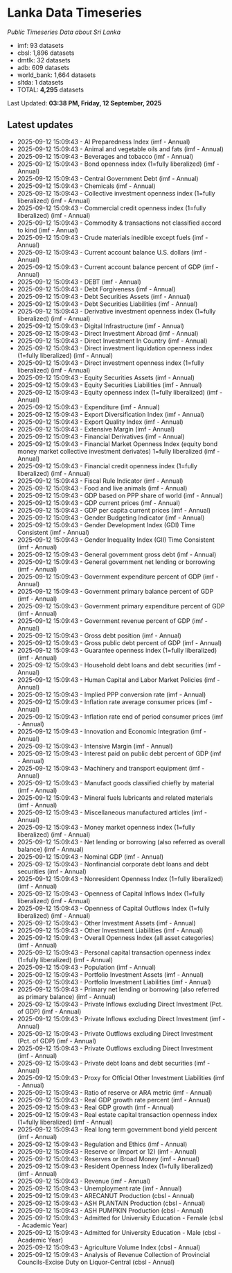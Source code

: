 # Lanka Data Timeseries
*Public Timeseries Data about Sri Lanka*

* imf: 93 datasets
* cbsl: 1,896 datasets
* dmtlk: 32 datasets
* adb: 609 datasets
* world_bank: 1,664 datasets
* sltda: 1 datasets
* TOTAL: **4,295** datasets

Last Updated: **03:38 PM, Friday, 12 September, 2025**

## Latest updates

* 2025-09-12 15:09:43 - AI Preparedness Index (imf - Annual)
* 2025-09-12 15:09:43 - Animal and vegetable oils and fats (imf - Annual)
* 2025-09-12 15:09:43 - Beverages and tobacco (imf - Annual)
* 2025-09-12 15:09:43 - Bond openness index (1=fully liberalized) (imf - Annual)
* 2025-09-12 15:09:43 - Central Government Debt (imf - Annual)
* 2025-09-12 15:09:43 - Chemicals (imf - Annual)
* 2025-09-12 15:09:43 - Collective investment openness index (1=fully liberalized) (imf - Annual)
* 2025-09-12 15:09:43 - Commercial credit openness index (1=fully liberalized) (imf - Annual)
* 2025-09-12 15:09:43 - Commodity & transactions not classified accord to kind (imf - Annual)
* 2025-09-12 15:09:43 - Crude materials inedible except fuels (imf - Annual)
* 2025-09-12 15:09:43 - Current account balance U.S. dollars (imf - Annual)
* 2025-09-12 15:09:43 - Current account balance percent of GDP (imf - Annual)
* 2025-09-12 15:09:43 - DEBT (imf - Annual)
* 2025-09-12 15:09:43 - Debt Forgiveness (imf - Annual)
* 2025-09-12 15:09:43 - Debt Securities Assets (imf - Annual)
* 2025-09-12 15:09:43 - Debt Securities Liabilities (imf - Annual)
* 2025-09-12 15:09:43 - Derivative investment openness index (1=fully liberalized) (imf - Annual)
* 2025-09-12 15:09:43 - Digital Infrastructure (imf - Annual)
* 2025-09-12 15:09:43 - Direct Investment Abroad (imf - Annual)
* 2025-09-12 15:09:43 - Direct Investment In Country (imf - Annual)
* 2025-09-12 15:09:43 - Direct investment liquidation openness index (1=fully liberalized) (imf - Annual)
* 2025-09-12 15:09:43 - Direct investment openness index (1=fully liberalized) (imf - Annual)
* 2025-09-12 15:09:43 - Equity Securities Assets (imf - Annual)
* 2025-09-12 15:09:43 - Equity Securities Liabilities (imf - Annual)
* 2025-09-12 15:09:43 - Equity openness index (1=fully liberalized) (imf - Annual)
* 2025-09-12 15:09:43 - Expenditure (imf - Annual)
* 2025-09-12 15:09:43 - Export Diversification Index (imf - Annual)
* 2025-09-12 15:09:43 - Export Quality Index (imf - Annual)
* 2025-09-12 15:09:43 - Extensive Margin (imf - Annual)
* 2025-09-12 15:09:43 - Financial Derivatives (imf - Annual)
* 2025-09-12 15:09:43 - Financial Market Openness Index (equity bond money market collective investment derivates) 1=fully liberalized (imf - Annual)
* 2025-09-12 15:09:43 - Financial credit openness index (1=fully liberalized) (imf - Annual)
* 2025-09-12 15:09:43 - Fiscal Rule Indicator (imf - Annual)
* 2025-09-12 15:09:43 - Food and live animals (imf - Annual)
* 2025-09-12 15:09:43 - GDP based on PPP share of world (imf - Annual)
* 2025-09-12 15:09:43 - GDP current prices (imf - Annual)
* 2025-09-12 15:09:43 - GDP per capita current prices (imf - Annual)
* 2025-09-12 15:09:43 - Gender Budgeting Indicator (imf - Annual)
* 2025-09-12 15:09:43 - Gender Development Index (GDI) Time Consistent (imf - Annual)
* 2025-09-12 15:09:43 - Gender Inequality Index (GII) Time Consistent (imf - Annual)
* 2025-09-12 15:09:43 - General government gross debt (imf - Annual)
* 2025-09-12 15:09:43 - General government net lending or borrowing (imf - Annual)
* 2025-09-12 15:09:43 - Government expenditure percent of GDP (imf - Annual)
* 2025-09-12 15:09:43 - Government primary balance percent of GDP (imf - Annual)
* 2025-09-12 15:09:43 - Government primary expenditure percent of GDP (imf - Annual)
* 2025-09-12 15:09:43 - Government revenue percent of GDP (imf - Annual)
* 2025-09-12 15:09:43 - Gross debt position (imf - Annual)
* 2025-09-12 15:09:43 - Gross public debt percent of GDP (imf - Annual)
* 2025-09-12 15:09:43 - Guarantee openness index (1=fully liberalized) (imf - Annual)
* 2025-09-12 15:09:43 - Household debt loans and debt securities (imf - Annual)
* 2025-09-12 15:09:43 - Human Capital and Labor Market Policies (imf - Annual)
* 2025-09-12 15:09:43 - Implied PPP conversion rate (imf - Annual)
* 2025-09-12 15:09:43 - Inflation rate average consumer prices (imf - Annual)
* 2025-09-12 15:09:43 - Inflation rate end of period consumer prices (imf - Annual)
* 2025-09-12 15:09:43 - Innovation and Economic Integration (imf - Annual)
* 2025-09-12 15:09:43 - Intensive Margin (imf - Annual)
* 2025-09-12 15:09:43 - Interest paid on public debt percent of GDP (imf - Annual)
* 2025-09-12 15:09:43 - Machinery and transport equipment (imf - Annual)
* 2025-09-12 15:09:43 - Manufact goods classified chiefly by material (imf - Annual)
* 2025-09-12 15:09:43 - Mineral fuels lubricants and related materials (imf - Annual)
* 2025-09-12 15:09:43 - Miscellaneous manufactured articles (imf - Annual)
* 2025-09-12 15:09:43 - Money market openness index (1=fully liberalized) (imf - Annual)
* 2025-09-12 15:09:43 - Net lending or borrowing (also referred as overall balance) (imf - Annual)
* 2025-09-12 15:09:43 - Nominal GDP (imf - Annual)
* 2025-09-12 15:09:43 - Nonfinancial corporate debt loans and debt securities (imf - Annual)
* 2025-09-12 15:09:43 - Nonresident Openness Index (1=fully liberalized) (imf - Annual)
* 2025-09-12 15:09:43 - Openness of Capital Inflows Index (1=fully liberalized) (imf - Annual)
* 2025-09-12 15:09:43 - Openness of Capital Outflows Index (1=fully liberalized) (imf - Annual)
* 2025-09-12 15:09:43 - Other Investment Assets (imf - Annual)
* 2025-09-12 15:09:43 - Other Investment Liabilities (imf - Annual)
* 2025-09-12 15:09:43 - Overall Openness Index (all asset categories) (imf - Annual)
* 2025-09-12 15:09:43 - Personal capital transaction openness index (1=fully liberalized) (imf - Annual)
* 2025-09-12 15:09:43 - Population (imf - Annual)
* 2025-09-12 15:09:43 - Portfolio Investment Assets (imf - Annual)
* 2025-09-12 15:09:43 - Portfolio Investment Liabilities (imf - Annual)
* 2025-09-12 15:09:43 - Primary net lending or borrowing (also referred as primary balance) (imf - Annual)
* 2025-09-12 15:09:43 - Private Inflows excluding Direct Investment (Pct. of GDP) (imf - Annual)
* 2025-09-12 15:09:43 - Private Inflows excluding Direct Investment (imf - Annual)
* 2025-09-12 15:09:43 - Private Outflows excluding Direct Investment (Pct. of GDP) (imf - Annual)
* 2025-09-12 15:09:43 - Private Outflows excluding Direct Investment (imf - Annual)
* 2025-09-12 15:09:43 - Private debt loans and debt securities (imf - Annual)
* 2025-09-12 15:09:43 - Proxy for Official Other Investment Liabilities (imf - Annual)
* 2025-09-12 15:09:43 - Ratio of reserve or ARA metric (imf - Annual)
* 2025-09-12 15:09:43 - Real GDP growth rate percent (imf - Annual)
* 2025-09-12 15:09:43 - Real GDP growth (imf - Annual)
* 2025-09-12 15:09:43 - Real estate capital transaction openness index (1=fully liberalized) (imf - Annual)
* 2025-09-12 15:09:43 - Real long term government bond yield percent (imf - Annual)
* 2025-09-12 15:09:43 - Regulation and Ethics (imf - Annual)
* 2025-09-12 15:09:43 - Reserve or (Import or 12) (imf - Annual)
* 2025-09-12 15:09:43 - Reserves or Broad Money (imf - Annual)
* 2025-09-12 15:09:43 - Resident Openness Index (1=fully liberalized) (imf - Annual)
* 2025-09-12 15:09:43 - Revenue (imf - Annual)
* 2025-09-12 15:09:43 - Unemployment rate (imf - Annual)
* 2025-09-12 15:09:43 - ARECANUT Production (cbsl - Annual)
* 2025-09-12 15:09:43 - ASH PLANTAIN Production (cbsl - Annual)
* 2025-09-12 15:09:43 - ASH PUMPKIN Production (cbsl - Annual)
* 2025-09-12 15:09:43 - Admitted for University Education - Female (cbsl - Academic Year)
* 2025-09-12 15:09:43 - Admitted for University Education - Male (cbsl - Academic Year)
* 2025-09-12 15:09:43 - Agriculture Volume Index (cbsl - Annual)
* 2025-09-12 15:09:43 - Analysis of Revenue Collection of Provincial Councils-Excise Duty on Liquor-Central (cbsl - Annual)